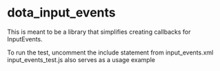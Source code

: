 # dota_input_events
This is meant to be a library that simplifies creating callbacks for InputEvents.

To run the test, uncomment the include statement from input_events.xml
input_events_test.js also serves as a usage example
<!-- <include src="file://{resources}/scripts/input_events/input_events_test.js" /> -->
